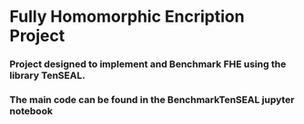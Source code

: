 # Fully Homomorphic Encription Project
### Project designed to implement and Benchmark FHE using the library TenSEAL.

### The main code can be found in the BenchmarkTenSEAL jupyter notebook
